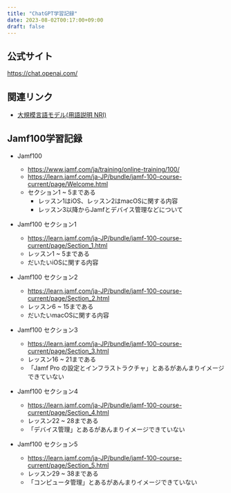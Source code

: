 ```yaml
---
title: "ChatGPT学習記録"
date: 2023-08-02T00:17:00+09:00
draft: false
---
```


## 公式サイト

https://chat.openai.com/


## 関連リンク

- [大規模言語モデル(用語説明 NRI)](https://www.nri.com/jp/knowledge/glossary/lst/ta/llm#:~:text=%E5%A4%A7%E8%A6%8F%E6%A8%A1%E8%A8%80%E8%AA%9E%E3%83%A2%E3%83%87%E3%83%AB%EF%BC%88Large,%E3%81%93%E3%81%A8%E3%81%AB%E7%94%B1%E6%9D%A5%E3%81%97%E3%81%BE%E3%81%99%E3%80%82)


## Jamf100学習記録

- Jamf100
  - https://www.jamf.com/ja/training/online-training/100/
  - https://learn.jamf.com/ja-JP/bundle/jamf-100-course-current/page/Welcome.html
  - セクション1 ~ 5まである
    - レッスン1はiOS、レッスン2はmacOSに関する内容
    - レッスン3以降からJamfとデバイス管理などについて

- Jamf100 セクション1
  - https://learn.jamf.com/ja-JP/bundle/jamf-100-course-current/page/Section_1.html
  - レッスン1 ~ 5まである
  - だいたいiOSに関する内容

- Jamf100 セクション2
  - https://learn.jamf.com/ja-JP/bundle/jamf-100-course-current/page/Section_2.html
  - レッスン6 ~ 15まである
  - だいたいmacOSに関する内容

- Jamf100 セクション3
  - https://learn.jamf.com/ja-JP/bundle/jamf-100-course-current/page/Section_3.html
  - レッスン16 ~ 21まである
  - 「Jamf Pro の設定とインフラストラクチャ」とあるがあんまりイメージできていない

- Jamf100 セクション4
  - https://learn.jamf.com/ja-JP/bundle/jamf-100-course-current/page/Section_4.html
  - レッスン22 ~ 28まである
  - 「デバイス管理」とあるがあんまりイメージできていない

- Jamf100 セクション5
  - https://learn.jamf.com/ja-JP/bundle/jamf-100-course-current/page/Section_5.html
  - レッスン29 ~ 38まである
  - 「コンピュータ管理」とあるがあんまりイメージできていない

